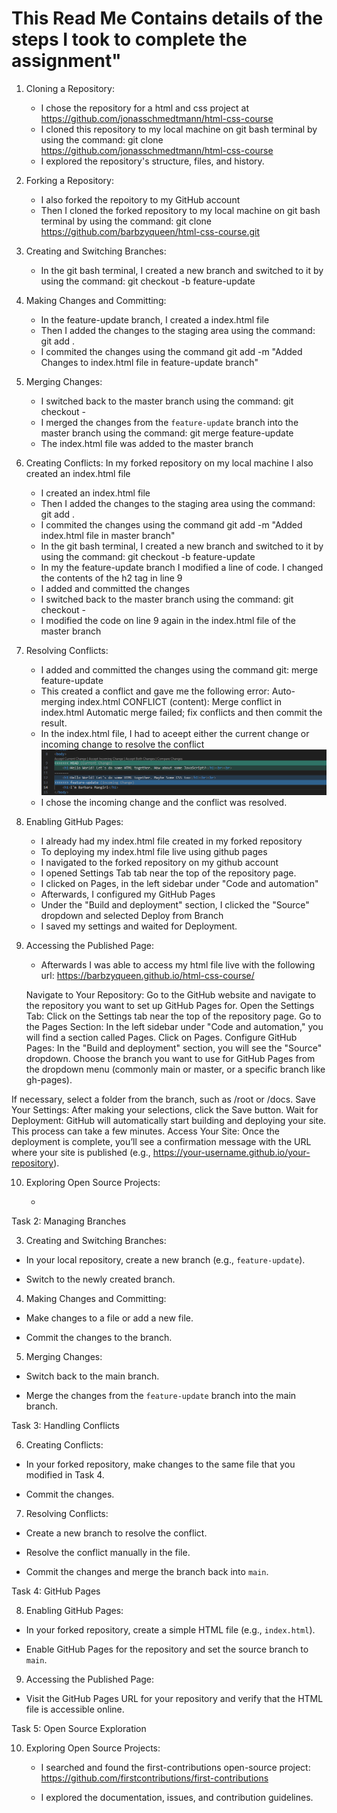 # This Read Me Contains details of the steps I took to complete the assignment"

1. Cloning a Repository:
    - I chose the repository for a html and css project at https://github.com/jonasschmedtmann/html-css-course
    - I cloned this repository to my local machine on git bash terminal by using the command: git clone https://github.com/jonasschmedtmann/html-css-course
    - I explored the repository's structure, files, and history.

2. Forking a Repository:
    - I also forked the repoitory to my GitHub account 
    - Then I cloned the forked repository to my local machine on git bash terminal by using the command: git clone https://github.com/barbzyqueen/html-css-course.git
    

3. Creating and Switching Branches:
    - In the git bash terminal, I created a new branch and switched to it by using the command: git checkout -b feature-update

4. Making Changes and Committing:

    - In the feature-update branch, I created a index.html file
    - Then I added the changes to the staging area using the command: git add .
    - I commited the changes using the command git add -m "Added Changes to index.html file in feature-update branch"

5. Merging Changes:
    - I switched back to the master branch using the command: git checkout -
    - I merged the changes from the `feature-update` branch into the master branch using the command: git merge feature-update
    - The index.html file was added to the master branch


6. Creating Conflicts:
In my forked repository on my local machine I also created an index.html file
    - I created an index.html file
    - Then I added the changes to the staging area using the command: git add .
    - I commited the changes using the command git add -m "Added  index.html file in master branch"
    - In the git bash terminal, I created a new branch and switched to it by using the command: git checkout -b feature-update
    - In my the feature-update branch I modified a line of code. I changed the contents of the h2 tag in line 9
    - I added and committed the changes 
    - I switched back to the master branch using the command: git checkout -
    - I modified the code on line 9 again in the index.html file of the master branch

7. Resolving Conflicts:
    - I added and committed the changes using the command git: merge feature-update
    - This created a conflict and gave me the following error:
        Auto-merging index.html
        CONFLICT (content): Merge conflict in index.html
        Automatic merge failed; fix conflicts and then commit the result.
    - In the index.html file, I had to aceept either the current change or incoming change to resolve the conflict
        ![Resolving Merge Conflict](conflict_img.png)
    - I chose the incoming change and the conflict was resolved.


8. Enabling GitHub Pages:
    - I already had my index.html file created in my forked repository
    - To deploying my index.html file live using github pages
    - I navigated to the forked repository on my github account
    - I opened  Settings Tab  tab near the top of the repository page.
    - I clicked on Pages, in the left sidebar under "Code and automation"
    - Afterwards, I configured my GitHub Pages
    - Under the "Build and deployment" section, I clicked the "Source" dropdown and selected Deploy from Branch
    - I saved my settings and waited for Deployment.


9.  Accessing the Published Page:
    - Afterwards I was able to access my html file live with the following  url: https://barbzyqueen.github.io/html-css-course/

    Navigate to Your Repository: Go to the GitHub website and navigate to the repository you want to set up GitHub Pages for.
Open the Settings Tab: Click on the Settings tab near the top of the repository page.
Go to the Pages Section:
In the left sidebar under "Code and automation," you will find a section called Pages.
Click on Pages.
Configure GitHub Pages:
In the "Build and deployment" section, you will see the "Source" dropdown.
Choose the branch you want to use for GitHub Pages from the dropdown menu (commonly main or master, or a specific branch like gh-pages).

If necessary, select a folder from the branch, such as /root or /docs.
Save Your Settings:
After making your selections, click the Save button.
Wait for Deployment:
GitHub will automatically start building and deploying your site.
This process can take a few minutes.
Access Your Site:
Once the deployment is complete, you’ll see a confirmation message with the URL where your site is published (e.g., https://your-username.github.io/your-repository).

    
10. Exploring Open Source Projects:

    - 








Task 2: Managing Branches

3. Creating and Switching Branches:

  - In your local repository, create a new branch (e.g., `feature-update`).

  - Switch to the newly created branch.



4. Making Changes and Committing:

  - Make changes to a file or add a new file.

  - Commit the changes to the branch.



5. Merging Changes:

  - Switch back to the main branch.

  - Merge the changes from the `feature-update` branch into the main branch.



Task 3: Handling Conflicts

6. Creating Conflicts:

  - In your forked repository, make changes to the same file that you modified in Task 4.

  - Commit the changes.



7. Resolving Conflicts:

  - Create a new branch to resolve the conflict.

  - Resolve the conflict manually in the file.

  - Commit the changes and merge the branch back into `main`.



Task 4: GitHub Pages

8. Enabling GitHub Pages:

  - In your forked repository, create a simple HTML file (e.g., `index.html`).

  - Enable GitHub Pages for the repository and set the source branch to `main`.



9. Accessing the Published Page:

  - Visit the GitHub Pages URL for your repository and verify that the HTML file is accessible online.



Task 5: Open Source Exploration

10. Exploring Open Source Projects:
    - I searched and found the first-contributions open-source project: https://github.com/firstcontributions/first-contributions

    - I explored the documentation, issues, and contribution guidelines.